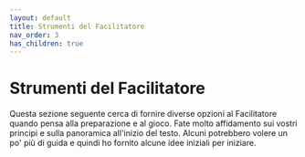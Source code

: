 ```yaml
---
layout: default
title: Strumenti del Facilitatore
nav_order: 3
has_children: true
---
```


# Strumenti del Facilitatore
Questa sezione seguente cerca di fornire diverse opzioni al Facilitatore quando pensa alla preparazione e al gioco. Fate molto affidamento sui vostri principi e sulla panoramica all'inizio del testo. Alcuni potrebbero volere un po' più di guida e quindi ho fornito alcune idee iniziali per iniziare.
